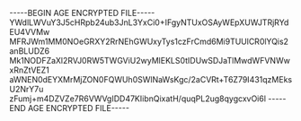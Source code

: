 -----BEGIN AGE ENCRYPTED FILE-----
YWdlLWVuY3J5cHRpb24ub3JnL3YxCi0+IFgyNTUxOSAyWEpXUWJTRjRYdEU4VVMw
MFRJWm1MM0NOeGRXY2RrNEhGWUxyTys1czFrCmd6Mi9TUUlCR0lYQis2anBLUDZ6
Mk1NODFZaXl2RVJ0RW5TWGViU2wyMlEKLS0tIDUwSDJaTlMwdWFVNWwxRnZtVEZ1
aWNEN0dEYXMrMjZON0FQWUh0SWlNaWsKgc/2aCVRt+T6Z79I431qzMEksU2NrY7u
zFumj+m4DZVZe7R6VWVgIDD47KIibnQixatH/quqPL2ug8qygcxvOi6l
-----END AGE ENCRYPTED FILE-----
